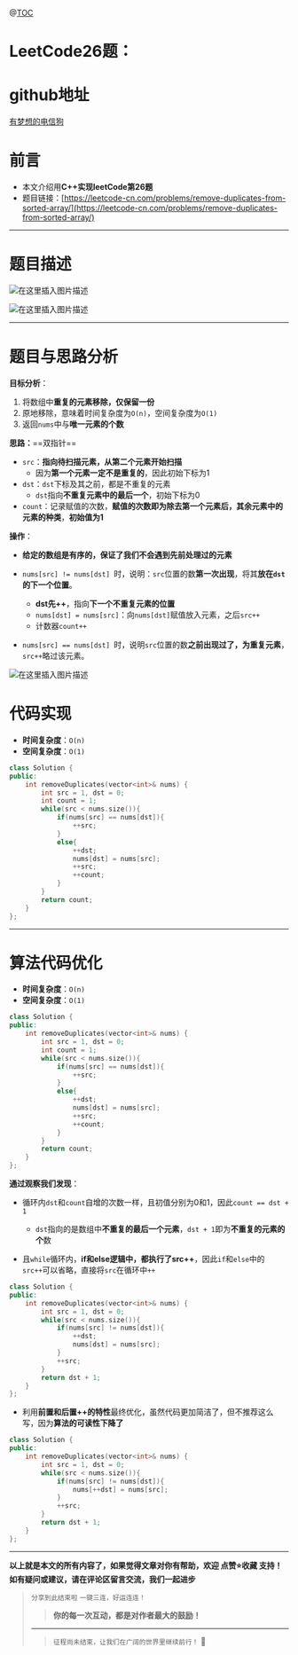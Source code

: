 ﻿@[TOC](刷爆LeetCode系列)

# LeetCode26题：


# github地址

[有梦想的电信狗](https://github.com/changan-memory)

# 前言

+ 本文介绍用**C++实现leetCode第26题**
+ 题目链接：[https://leetcode-cn.com/problems/remove-duplicates-from-sorted-array/](https://leetcode-cn.com/problems/remove-duplicates-from-sorted-array/)

---

# 题目描述

![在这里插入图片描述](https://i-blog.csdnimg.cn/direct/ab2526701e8b4b2cbbb99cf691fedc9c.png#pic_center)


![在这里插入图片描述](https://i-blog.csdnimg.cn/direct/380f11a8476e49b7a75113e607601692.png#pic_center)


---

# 题目与思路分析

**目标分析**：

1. 将数组中**重复的元素移除，仅保留一份**
2. 原地移除，意味着时间复杂度为`O(n)`，空间复杂度为`O(1)`
3. 返回`nums`中与**唯一元素的个数**

**思路：**==双指针==

+ `src`：**指向待扫描元素，从第二个元素开始扫描**
    + 因为**第一个元素一定不是重复的**，因此初始下标为1
+ `dst`：`dst`下标及其之前，都是不重复的元素
    + `dst`指向**不重复元素中的最后一个**，初始下标为0
+ `count`：记录赋值的次数，**赋值的次数即为除去第一个元素后，其余元素中的元素的种类**，**初始值为1**

**操作**：

+ **给定的数组是有序的，保证了我们不会遇到先前处理过的元素**

+ `nums[src] != nums[dst] `时，说明：`src`位置的数**第一次出现**，将其**放在`dst`的下一个位置**。
    + **dst先++**，指向**下一个不重复元素的位置**
    + `nums[dst] = nums[src]`：向`nums[dst]`赋值放入元素，之后`src++`
    + 计数器`count++`
+ `nums[src] == nums[dst] `时，说明`src`位置的数**之前出现过了，为重复元素**，`src++`略过该元素。

![在这里插入图片描述](https://i-blog.csdnimg.cn/direct/a7bbbf2a026f4cbeb7033f59b6931e53.png#pic_center)


# 代码实现

+ **时间复杂度**：`O(n)`
+ **空间复杂度**：`O(1)`

```cpp
class Solution {
public:
    int removeDuplicates(vector<int>& nums) {
        int src = 1, dst = 0;
        int count = 1;
        while(src < nums.size()){
            if(nums[src] == nums[dst]){
                ++src;
            }
            else{
                ++dst;
                nums[dst] = nums[src];
                ++src;
                ++count;
            }
        }
        return count;
    }
};
```

---

# 算法代码优化

+ **时间复杂度**：`O(n)`
+ **空间复杂度**：`O(1)`

```cpp
class Solution {
public:
    int removeDuplicates(vector<int>& nums) {
        int src = 1, dst = 0;
        int count = 1;
        while(src < nums.size()){
            if(nums[src] == nums[dst]){
                ++src;
            }
            else{
                ++dst;
                nums[dst] = nums[src];
                ++src;
                ++count;
            }
        }
        return count;
    }
};
```

**通过观察我们发现**：

+ 循环内`dst`和`count`自增的次数一样，且初值分别为0和1，因此`count == dst + 1`
    + `dst`指向的是数组中**不重复的最后一个元素**，`dst + 1`即为**不重复的元素的个**数

+ 且`while`循环内，**if和else逻辑中，都执行了src++**，因此`if`和`else`中的`src++`可以省略，直接将`src`在循环中`++`

```cpp
class Solution {
public:
    int removeDuplicates(vector<int>& nums) {
        int src = 1, dst = 0;
        while(src < nums.size()){
            if(nums[src] != nums[dst]){
                ++dst;
                nums[dst] = nums[src];
            }
            ++src;
        }
        return dst + 1;
    }
};
```

+ 利用**前置和后置++的特性**最终优化，虽然代码更加简洁了，但不推荐这么写，因为**算法的可读性下降了**

```cpp
class Solution {
public:
    int removeDuplicates(vector<int>& nums) {
        int src = 1, dst = 0;
        while(src < nums.size()){
            if(nums[src] != nums[dst]){
                nums[++dst] = nums[src];
            }
            ++src;
        }
        return dst + 1;
    }
};
```

---

**以上就是本文的所有内容了，如果觉得文章对你有帮助，欢迎 点赞⭐收藏 支持！如有疑问或建议，请在评论区留言交流，我们一起进步**

>`分享到此结束啦`
>`一键三连，好运连连！`
>
>>**你的每一次互动，都是对作者最大的鼓励！**  
>
>---
>
>>`征程尚未结束，让我们在广阔的世界里继续前行！` 🚀
